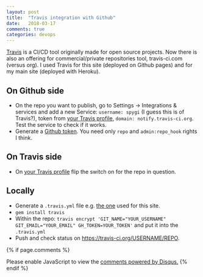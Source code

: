 ```yaml
---
layout: post
title:  "Travis integration with Github"
date:   2018-03-17
comments: true
categories: devops
---
```

[Travis](https://travis-ci.com) is a CI/CD tool originally made for open source projects. Now there is also an offering for commercial/private repositories tool, travis-ci.com (versus org). I used Travis for this site (deployed on Github pages) and for my main site (deployed with Heroku).

## On Github side
+ On the repo you want to publish, go to Settings -> Integrations & services and add a new Service: `username: spygi` (I guess this is of Travis?), token from [your Travis profile](https://travis-ci.org/profile/spygi), `domain: notify.travis-ci.org`. Test the service to check if it works.
+ Generate a [Github token](https://github.com/settings/tokens). You need only `repo` and `admin:repo_hook` rights I think.

## On Travis side
+ On [your Travis profile](https://travis-ci.org/profile/spygi) flip the switch on for the repo in question.

## Locally
+ Generate a `.travis.yml` file e.g. [the one](https://raw.githubusercontent.com/spygi/tech-blog/master/.travis.yml) used for this site.
+ `gem install travis`
+ Within the repo: `travis encrypt 'GIT_NAME="YOUR_USERNAME" GIT_EMAIL="YOUR_EMAIL" GH_TOKEN=YOUR_TOKEN'` and put it into the `.travis.yml`
+ Push and check status on  https://travis-ci.org/USERNAME/REPO.


{% if page.comments %}
<div id="disqus_thread"></div>
<script>
/**
*  RECOMMENDED CONFIGURATION VARIABLES: EDIT AND UNCOMMENT THE SECTION BELOW TO INSERT DYNAMIC VALUES FROM YOUR PLATFORM OR CMS.
*  LEARN WHY DEFINING THESE VARIABLES IS IMPORTANT: https://disqus.com/admin/universalcode/#configuration-variables*/
/*
var disqus_config = function () {
this.page.url = PAGE_URL;  // Replace PAGE_URL with your page's canonical URL variable
this.page.identifier = PAGE_IDENTIFIER; // Replace PAGE_IDENTIFIER with your page's unique identifier variable
};
*/
(function() { // DON'T EDIT BELOW THIS LINE
var d = document, s = d.createElement('script');
s.src = 'https://tech-spygi-me.disqus.com/embed.js';
s.setAttribute('data-timestamp', +new Date());
(d.head || d.body).appendChild(s);
})();
</script>
<noscript>Please enable JavaScript to view the <a href="https://disqus.com/?ref_noscript">comments powered by Disqus.</a></noscript>
<script id="dsq-count-scr" src="//tech-spygi-me.disqus.com/count.js" async></script>
{% endif %}
